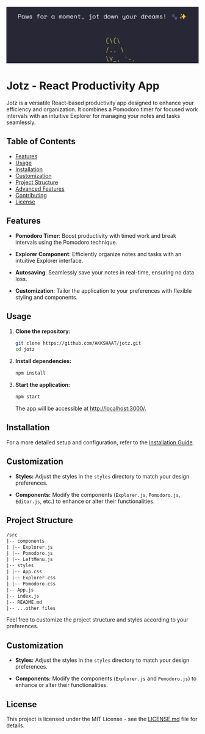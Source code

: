 ![jotz](./images/readme_Img.png)
# Jotz - React Productivity App


Jotz is a versatile React-based productivity app designed to enhance your efficiency and organization. It combines a Pomodoro timer for focused work intervals with an intuitive Explorer for managing your notes and tasks seamlessly.

## Table of Contents

- [Features](#features)
- [Usage](#usage)
- [Installation](#installation)
- [Customization](#customization)
- [Project Structure](#project-structure)
- [Advanced Features](#advanced-features)
- [Contributing](#contributing)
- [License](#license)

## Features

- **Pomodoro Timer**: Boost productivity with timed work and break intervals using the Pomodoro technique.

- **Explorer Component**: Efficiently organize notes and tasks with an intuitive Explorer interface.

- **Autosaving**: Seamlessly save your notes in real-time, ensuring no data loss.

- **Customization**: Tailor the application to your preferences with flexible styling and components.

## Usage

1. **Clone the repository:**

    ```bash
    git clone https://github.com/AKKSHAAT/jotz.git
    cd jotz
    ```

2. **Install dependencies:**

    ```bash
    npm install
    ```

3. **Start the application:**

    ```bash
    npm start
    ```

    The app will be accessible at [http://localhost:3000/](http://localhost:3000/).

## Installation

For a more detailed setup and configuration, refer to the [Installation Guide](docs/installation.md).

## Customization

- **Styles:**
  Adjust the styles in the `styles` directory to match your design preferences.

- **Components:**
  Modify the components (`Explorer.js`, `Pomodoro.js`, `Editor.js`, etc.) to enhance or alter their functionalities.

## Project Structure


    /src
    |-- components
    | |-- Explorer.js
    | |-- Pomodoro.js
    | |-- LeftMenu.js
    |-- styles
    | |-- App.css
    | |-- Explorer.css
    | |-- Pomodoro.css
    |-- App.js
    |-- index.js
    |-- README.md
    |-- ...other files

Feel free to customize the project structure and styles according to your preferences.

## Customization

- **Styles:**
  Adjust the styles in the `styles` directory to match your design preferences.

- **Components:**
  Modify the components (`Explorer.js` and `Pomodoro.js`) to enhance or alter their functionalities.

## License

This project is licensed under the MIT License - see the [LICENSE.md](LICENSE.md) file for details.
